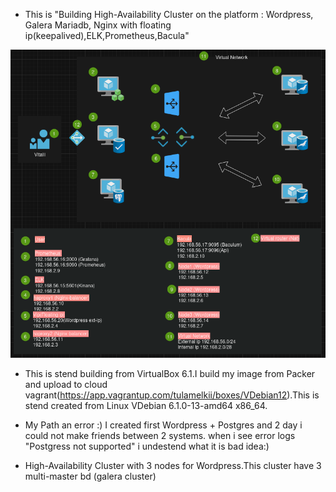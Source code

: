 - This is "Building High-Availability Cluster on the platform : Wordpress, Galera Mariadb, Nginx with floating ip(keepalived),ELK,Prometheus,Bacula"
 
 ![image](https://github.com/tulamelkii/otus_project-_v2/blob/main/images/Virtual.png) 

- This is stend building from VirtualBox 6.1.I build my image from Packer and upload to cloud vagrant(https://app.vagrantup.com/tulamelkii/boxes/VDebian12).This is stend created from Linux VDebian 6.1.0-13-amd64 x86_64. 

- My Path an error :) I created first Wordpress + Postgres and 2 day i could not make friends between 2 systems. when i see error logs "Postgress not supported" i undestend what it is bad idea:)

- High-Availability Cluster with 3 nodes for Wordpress.This cluster have 3 multi-master bd (galera cluster)   
